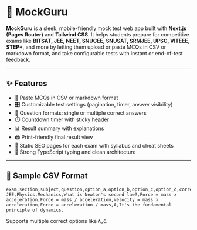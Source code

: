 # 🧠 MockGuru

**MockGuru** is a sleek, mobile-friendly mock test web app built with **Next.js (Pages Router)** and **Tailwind CSS**. It helps students prepare for competitive exams like **BITSAT, JEE, NEET, SNUCEE, SNUSAT, SRMJEE, UPSC, VITEEE, STEP+**, and more by letting them upload or paste MCQs in CSV or markdown format, and take configurable tests with instant or end-of-test feedback.

---

## ✨ Features

- 📝 Paste MCQs in CSV or markdown format
- 🎛️ Customizable test settings (pagination, timer, answer visibility)
- 📄 Question formats: single or multiple correct answers
- ⏱️ Countdown timer with sticky header
- 📊 Result summary with explanations
- 🖨️ Print-friendly final result view
- 📂 Static SEO pages for each exam with syllabus and cheat sheets
- 🧩 Strong TypeScript typing and clean architecture

---

## 🧪 Sample CSV Format

```csv
exam,section,subject,question,option_a,option_b,option_c,option_d,correct_option,explanation
JEE,Physics,Mechanics,What is Newton's second law?,Force = mass x acceleration,Force = mass / acceleration,Velocity = mass x acceleration,Force = acceleration / mass,A,It's the fundamental principle of dynamics.
```

Supports multiple correct options like `A,C`.
